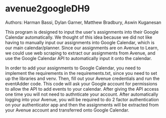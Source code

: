 # avenue2googleDH9
Authors: Harman Bassi, Dylan Garner, Matthew Bradbury, Aswin Kuganesan

This program is designed to input the user's assignments into their Google Calendar automatically. We thought of this idea because we did not like having to manually input our assignments into Google Calendar, which is our main calendar/planner. Since our assignments are on Avenue to Learn, we could use web scraping to extract our assignments from Avenue, and use the Google Calendar API to automatically input it onto the calendar.

In order to add your assignments to Google Calendar, you need to implement the requirements in the requirements.txt, since you need to set up the libraries and venv. Then, fill out your Avenue credentials and run the eventAdder code. This code will ask your Google account for permissions to allow the API to add events to your calendar. After giving the API access one time you will not need to authnticate your account. After automatically logging into your Avenue, you will be required to do 2 factor authentication on your authenticator app and then the assignments will be extracted from your Avenue account and transferred onto Google Calendar.

